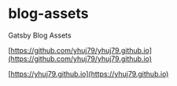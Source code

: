 # blog-assets
Gatsby Blog Assets

[https://github.com/yhuj79/yhuj79.github.io](https://github.com/yhuj79/yhuj79.github.io)

[https://yhuj79.github.io](https://yhuj79.github.io)